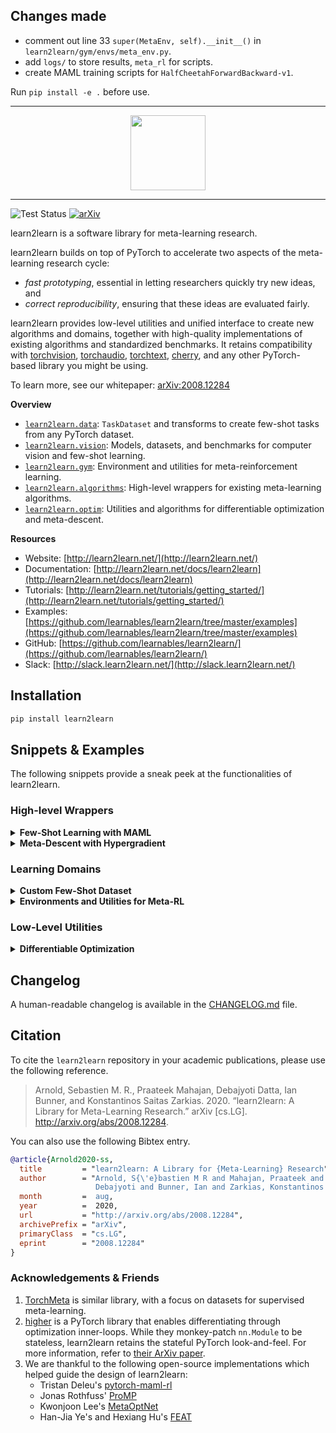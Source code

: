 ## Changes made
- comment out line 33 ``super(MetaEnv, self).__init__()`` in ``learn2learn/gym/envs/meta_env.py``.
- add ``logs/`` to store results, ``meta_rl`` for scripts.
- create MAML training scripts for ``HalfCheetahForwardBackward-v1``.

Run ``pip install -e .`` before use.

--------------------------------------------------------------------------------

<p align="center"><img src="https://raw.githubusercontent.com/learnables/learn2learn/gh-pages/assets/img/l2l-full.png" height="120px" /></p>

--------------------------------------------------------------------------------

![Test Status](https://github.com/learnables/learn2learn/workflows/Testing/badge.svg?branch=master)
[![arXiv](https://img.shields.io/badge/arXiv-2008.12284-b31b1b.svg)](https://arxiv.org/abs/2008.12284)

learn2learn is a software library for meta-learning research.

learn2learn builds on top of PyTorch to accelerate two aspects of the meta-learning research cycle:

* *fast prototyping*, essential in letting researchers quickly try new ideas, and
* *correct reproducibility*, ensuring that these ideas are evaluated fairly.

learn2learn provides low-level utilities and unified interface to create new algorithms and domains, together with high-quality implementations of existing algorithms and standardized benchmarks.
It retains compatibility with [torchvision](https://pytorch.org/vision/), [torchaudio](https://pytorch.org/audio/), [torchtext](https://pytorch.org/text/), [cherry](http://cherry-rl.net/), and any other PyTorch-based library you might be using.

To learn more, see our whitepaper: [arXiv:2008.12284](https://arxiv.org/abs/2008.12284)

**Overview**

* [`learn2learn.data`](http://learn2learn.net/docs/learn2learn.data/): `TaskDataset` and transforms to create few-shot tasks from any PyTorch dataset.
* [`learn2learn.vision`](http://learn2learn.net/docs/learn2learn.vision/): Models, datasets, and benchmarks for computer vision and few-shot learning.
* [`learn2learn.gym`](http://learn2learn.net/docs/learn2learn.gym/): Environment and utilities for meta-reinforcement learning.
* [`learn2learn.algorithms`](http://learn2learn.net/docs/learn2learn.algorithms/): High-level wrappers for existing meta-learning algorithms.
* [`learn2learn.optim`](http://learn2learn.net/docs/learn2learn.optim/): Utilities and algorithms for differentiable optimization and meta-descent.

**Resources**

* Website: [http://learn2learn.net/](http://learn2learn.net/)
* Documentation: [http://learn2learn.net/docs/learn2learn](http://learn2learn.net/docs/learn2learn)
* Tutorials: [http://learn2learn.net/tutorials/getting_started/](http://learn2learn.net/tutorials/getting_started/)
* Examples: [https://github.com/learnables/learn2learn/tree/master/examples](https://github.com/learnables/learn2learn/tree/master/examples)
* GitHub: [https://github.com/learnables/learn2learn/](https://github.com/learnables/learn2learn/)
* Slack: [http://slack.learn2learn.net/](http://slack.learn2learn.net/)

## Installation

~~~bash
pip install learn2learn
~~~

## Snippets & Examples

The following snippets provide a sneak peek at the functionalities of learn2learn.

### High-level Wrappers

<details>
<summary><b>Few-Shot Learning with MAML</b></summary>

For more algorithms (ProtoNets, ANIL, Meta-SGD, Reptile, Meta-Curvature, KFO) refer to the <a href="https://github.com/learnables/learn2learn/tree/master/examples/vision">examples</a> folder.
Most of them can be implemented with with the `GBML` wrapper. (<a href="http://learn2learn.net/docs/learn2learn.algorithms/#gbml">documentation</a>).
    
~~~python
maml = l2l.algorithms.MAML(model, lr=0.1)
opt = torch.optim.SGD(maml.parameters(), lr=0.001)
for iteration in range(10):
    opt.zero_grad()
    task_model = maml.clone()  # torch.clone() for nn.Modules
    adaptation_loss = compute_loss(task_model)
    task_model.adapt(adaptation_loss)  # computes gradient, update task_model in-place
    evaluation_loss = compute_loss(task_model)
    evaluation_loss.backward()  # gradients w.r.t. maml.parameters()
    opt.step()
~~~
</details>

<details>
<summary><b>Meta-Descent with Hypergradient</b></summary>
    
Learn any kind of optimization algorithm with the `LearnableOptimizer`. (<a href="https://github.com/learnables/learn2learn/tree/master/examples/optimization">example</a> and <a href="http://learn2learn.net/docs/learn2learn.optim/#learnableoptimizer">documentation</a>)

~~~python
linear = nn.Linear(784, 10)
transform = l2l.optim.ModuleTransform(l2l.nn.Scale)
metaopt = l2l.optim.LearnableOptimizer(linear, transform, lr=0.01)  # metaopt has .step()
opt = torch.optim.SGD(metaopt.parameters(), lr=0.001)  # metaopt also has .parameters()

metaopt.zero_grad()
opt.zero_grad()
error = loss(linear(X), y)
error.backward()
opt.step()  # update metaopt
metaopt.step()  # update linear
~~~
</details>

### Learning Domains

<details>
<summary><b>Custom Few-Shot Dataset</b></summary>

Many standardized datasets (Omniglot, mini-/tiered-ImageNet, FC100, CIFAR-FS) are readily available in `learn2learn.vision.datasets`.
(<a href="http://learn2learn.net/docs/learn2learn.vision/#learn2learnvisiondatasets">documentation</a>)

~~~python
dataset = l2l.data.MetaDataset(MyDataset())  # any PyTorch dataset
transforms = [  # Easy to define your own transform
    l2l.data.transforms.NWays(dataset, n=5),
    l2l.data.transforms.KShots(dataset, k=1),
    l2l.data.transforms.LoadData(dataset),
]
taskset = TaskDataset(dataset, transforms, num_tasks=20000)
for task in taskset:
    X, y = task
    # Meta-train on the task
~~~
</details>


<details>
<summary><b>Environments and Utilities for Meta-RL</b></summary>

Parallelize your own meta-environments with `AsyncVectorEnv`, or use the standardized ones.
(<a href="http://learn2learn.net/docs/learn2learn.gym/#metaenv">documentation</a>)

~~~python
def make_env():
    env = l2l.gym.HalfCheetahForwardBackwardEnv()
    env = cherry.envs.ActionSpaceScaler(env)
    return env

env = l2l.gym.AsyncVectorEnv([make_env for _ in range(16)])  # uses 16 threads
for task_config in env.sample_tasks(20):
    env.set_task(task)  # all threads receive the same task
    state = env.reset()  # use standard Gym API
    action = my_policy(env)
    env.step(action)
~~~
</details>

### Low-Level Utilities

<details>
<summary><b>Differentiable Optimization</b></summary>

Learn and differentiate through updates of PyTorch Modules.
(<a href="http://learn2learn.net/docs/learn2learn.optim/#parameterupdate">documentation</a>)
    
~~~python

model = MyModel()
transform = l2l.optim.KroneckerTransform(l2l.nn.KroneckerLinear)
learned_update = l2l.optim.ParameterUpdate(  # learnable update function
        model.parameters(), transform)
clone = l2l.clone_module(model)  # torch.clone() for nn.Modules
error = loss(clone(X), y)
updates = learned_update(  # similar API as torch.autograd.grad
    error,
    clone.parameters(),
    create_graph=True,
)
l2l.update_module(clone, updates=updates)
loss(clone(X), y).backward()  # Gradients w.r.t model.parameters() and learned_update.parameters()
~~~
</details>

## Changelog

A human-readable changelog is available in the [CHANGELOG.md](CHANGELOG.md) file.

## Citation

To cite the `learn2learn` repository in your academic publications, please use the following reference.

> Arnold, Sebastien M. R., Praateek Mahajan, Debajyoti Datta, Ian Bunner, and Konstantinos Saitas Zarkias. 2020. “learn2learn: A Library for Meta-Learning Research.” arXiv [cs.LG]. http://arxiv.org/abs/2008.12284.

You can also use the following Bibtex entry.

~~~bib
@article{Arnold2020-ss,
  title         = "learn2learn: A Library for {Meta-Learning} Research",
  author        = "Arnold, S{\'e}bastien M R and Mahajan, Praateek and Datta,
                   Debajyoti and Bunner, Ian and Zarkias, Konstantinos Saitas",
  month         =  aug,
  year          =  2020,
  url           = "http://arxiv.org/abs/2008.12284",
  archivePrefix = "arXiv",
  primaryClass  = "cs.LG",
  eprint        = "2008.12284"
}

~~~

### Acknowledgements & Friends

1. [TorchMeta](https://github.com/tristandeleu/pytorch-meta) is similar library, with a focus on datasets for supervised meta-learning. 
2. [higher](https://github.com/facebookresearch/higher) is a PyTorch library that enables differentiating through optimization inner-loops. While they monkey-patch `nn.Module` to be stateless, learn2learn retains the stateful PyTorch look-and-feel. For more information, refer to [their ArXiv paper](https://arxiv.org/abs/1910.01727).
3. We are thankful to the following open-source implementations which helped guide the design of learn2learn:
    * Tristan Deleu's [pytorch-maml-rl](https://github.com/tristandeleu/pytorch-maml-rl)
    * Jonas Rothfuss' [ProMP](https://github.com/jonasrothfuss/ProMP/)
    * Kwonjoon Lee's [MetaOptNet](https://github.com/kjunelee/MetaOptNet)
    * Han-Jia Ye's and Hexiang Hu's [FEAT](https://github.com/Sha-Lab/FEAT)
